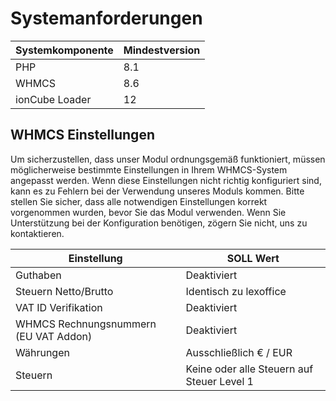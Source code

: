 # Systemanforderungen

| Systemkomponente | Mindestversion |
|------------------|----------------|
| PHP              | 8.1            |
| WHMCS            | 8.6            |
| ionCube Loader   | 12             |

## WHMCS Einstellungen

Um sicherzustellen, dass unser Modul ordnungsgemäß funktioniert, müssen möglicherweise bestimmte Einstellungen in Ihrem
WHMCS-System angepasst werden. Wenn diese Einstellungen nicht richtig konfiguriert sind, kann es zu Fehlern bei der
Verwendung unseres Moduls kommen. Bitte stellen Sie sicher, dass alle notwendigen Einstellungen korrekt vorgenommen
wurden, bevor Sie das Modul verwenden. Wenn Sie Unterstützung bei der Konfiguration benötigen, zögern Sie nicht, uns zu
kontaktieren.

| Einstellung                           | SOLL Wert                                  |
|---------------------------------------|--------------------------------------------|
| Guthaben                              | Deaktiviert                                |
| Steuern Netto/Brutto                  | Identisch zu lexoffice                     |
| VAT ID Verifikation                   | Deaktiviert                                |
| WHMCS Rechnungsnummern (EU VAT Addon) | Deaktiviert                                |
| Währungen                             | Ausschließlich € / EUR                     |
| Steuern                               | Keine oder alle Steuern auf Steuer Level 1 |
